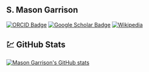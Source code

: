 ## S. Mason Garrison

[![ORCID Badge](https://img.shields.io/badge/ORCID-iD-green)](https://orcid.org/my-orcid?orcid=0000-0002-4804-6003)
[![Google Scholar Badge](https://img.shields.io/badge/Google-Scholar-blue)](https://scholar.google.ca/citations?user=5to21boAAAAJ&hl=en)
[![Wikipedia](https://img.shields.io/badge/Wikipedia-%23000000.svg?logo=wikipedia&logoColor=white)](https://en.wikipedia.org/wiki/User:Smasongarrison)

## &#x1f4b9; GitHub Stats
[![Mason Garrison's GitHub stats](https://github-readme-stats.vercel.app/api?username=smasongarrison&show_icons=true&theme=cat)](https://github.com/smasongarrison/smasongarrison)

<!--
**smasongarrison/smasongarrison** is a ✨ _special_ ✨ repository because its `README.md` (this file) appears on your GitHub profile.

Here are some ideas to get you started:

- 🔭 I’m currently working on ...
- 🌱 I’m currently learning ...
- 👯 I’m looking to collaborate on ...
- 🤔 I’m looking for help with ...
- 💬 Ask me about ...
- 📫 How to reach me: ...
- 😄 Pronouns: ...
- ⚡ Fun fact: ...
-->
